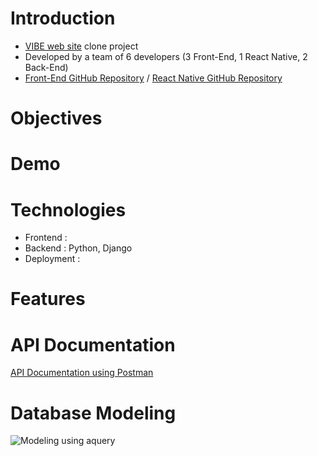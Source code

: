 # Introduction
- [VIBE web site](https://vibe.naver.com/) clone project
- Developed by a team of 6 developers (3 Front-End, 1 React Native, 2 Back-End)
- [Front-End GitHub Repository](https://github.com/wecode-bootcamp-korea/HI-VIBE-frontend) / [React Native GitHub Repository](https://github.com/wecode-bootcamp-korea/HI-ViBE-app)

# Objectives

# Demo

# Technologies
- Frontend :
- Backend : Python, Django
- Deployment : 

# Features

# API Documentation
[API Documentation using Postman](https://documenter.getpostman.com/view/10633619/SzS2xob4?version=latest)

# Database Modeling
![Modeling using aquery](https://user-images.githubusercontent.com/53142539/76675121-89b7af00-65f9-11ea-9a5b-2c531b5d5b89.png)
